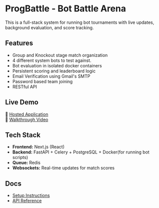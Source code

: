 # ProgBattle - Bot Battle Arena

This is a full-stack system for running bot tournaments with live updates, background evaluation, and score tracking.

## Features

- Group and Knockout stage match organization
- 4 different system bots to test against.
- Bot evaluation in isolated docker containers
- Persistent scoring and leaderboard logic
- Email Verification using Gmail's SMTP
- Password based team joining
- RESTful API

## Live Demo

🔗 [Hosted Application](https://progbattle.vercel.app)  
🎥 [Walkthrough Video](https://youtu.be/W0XaopZ6cWU)

## Tech Stack

- **Frontend:** Next.js (React)
- **Backend:** FastAPI + Celery + PostgreSQL + Docker(for running bot scripts)
- **Queue:** Redis
- **Websockets:** Real-time updates for match scores

## Docs

- [Setup Instructions](./SETUP.md)
- [API Reference](./API_DOCS.md)